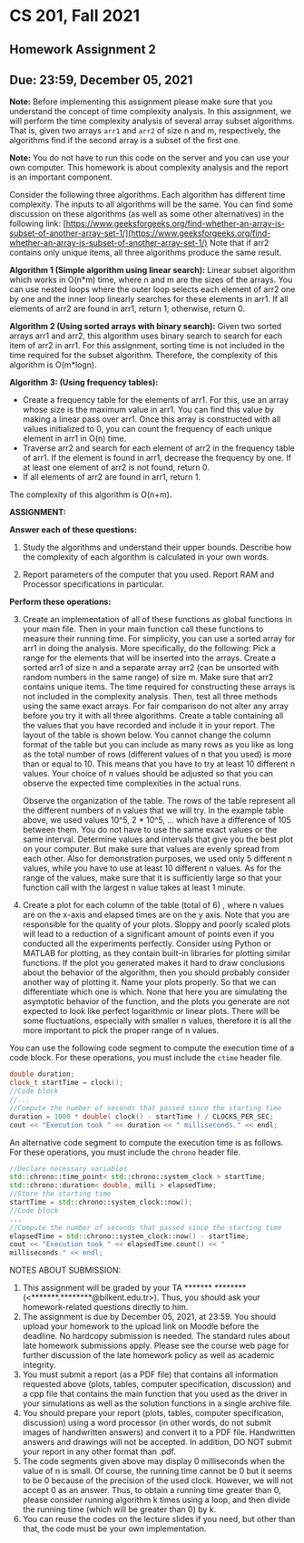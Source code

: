 # CS 201, Fall 2021

## Homework Assignment 2

## Due: 23:59, December 05, 2021

**Note:** Before implementing this assignment please make sure that you understand the concept of time complexity analysis. In this assignment, we will perform the time complexity analysis of several array subset algorithms. That is, given two arrays `arr1` and `arr2` of size n and m, respectively, the algorithms find if the second array is a subset of the first one.

**Note:** You do not have to run this code on the server and you can use your own computer. This homework is about complexity analysis and the report is an important component.

Consider the following three algorithms. Each algorithm has different time complexity. The inputs to all algorithms will be the same. You can find some discussion on these algorithms (as well as some other alternatives) in the following link: [https://www.geeksforgeeks.org/find-whether-an-array-is-subset-of-another-array-set-1/](https://www.geeksforgeeks.org/find-whether-an-array-is-subset-of-another-array-set-1/) Note that if arr2 contains only unique items, all three algorithms produce the same result.

**Algorithm 1 (Simple algorithm using linear search):** Linear subset algorithm which works in O(n\*m) time, where n and m are the sizes of the arrays. You can use nested loops where the outer loop selects each element of arr2 one by one and the inner loop linearly searches for these elements in arr1. If all elements of arr2 are found in arr1, return 1; otherwise, return 0.

**Algorithm 2 (Using sorted arrays with binary search):** Given two sorted arrays arr1 and arr2, this algorithm uses binary search to search for each item of arr2 in arr1. For this assignment, sorting time is not included in the time required for the subset algorithm. Therefore, the complexity of this algorithm is O(m\*logn).

**Algorithm 3: (Using frequency tables):**

- Create a frequency table for the elements of arr1. For this, use an array whose size is the maximum value in arr1. You can find this value by making a linear pass over arr1. Once this array is constructed with all values initialized to 0, you can count the frequency of each unique element in arr1 in O(n) time.
- Traverse arr2 and search for each element of arr2 in the frequency table of arr1. If the element is found in arr1, decrease the frequency by one. If at least one element of arr2 is not found, return 0.
- If all elements of arr2 are found in arr1, return 1.

The complexity of this algorithm is O(n+m).

**ASSIGNMENT:**

**Answer each of these questions:**

1. Study the algorithms and understand their upper bounds. Describe how the complexity of each algorithm is calculated in your own words.

2. Report parameters of the computer that you used. Report RAM and Processor specifications in particular.

**Perform these operations:**

3. Create an implementation of all of these functions as global functions in your main file. Then in your main function call these functions to measure their running time. For simplicity, you can use a sorted array for arr1 in doing the analysis. More specifically, do the following: Pick a range for the elements that will be inserted into the arrays. Create a sorted arr1 of size n and a separate array arr2 (can be unsorted with random numbers in the same range) of size m. Make sure that arr2 contains unique items. The time required for constructing these arrays is not included in the complexity analysis. Then, test all three methods using the same exact arrays. For fair comparison do not alter any array before you try it with all three algorithms. Create a table containing all the values that you have recorded and include it in your report. The layout of the table is shown below. You cannot change the column format of the table but you can include as many rows as you like as long as the total number of rows (different values of n that you used) is more than or equal to 10. This means that you have to try at least 10 different n values. Your choice of n values should be adjusted so that you can observe the expected time complexities in the actual runs.

    Observe the organization of the table. The rows of the table represent all the different numbers of n values that we will try. In the example table above, we used values 10^5, 2 \* 10^5, ... which have a difference of 105 between them. You do not have to use the same exact values or the same interval. Determine values and intervals that give you the best plot on your computer. But make sure that values are evenly spread from each other. Also for demonstration purposes, we used only 5 different n values, while you have to use at least 10 different n values. As for the range of the values, make sure that it is sufficiently large so that your function call with the largest n value takes at least 1 minute.

4. Create a plot for each column of the table (total of 6) , where n values are on the x-axis and elapsed times are on the y axis. Note that you are responsible for the quality of your plots. Sloppy and poorly scaled plots will lead to a reduction of a significant amount of points even if you conducted all the experiments perfectly. Consider using Python or MATLAB for plotting, as they contain built-in libraries for plotting similar functions. If the plot you generated makes it hard to draw conclusions about the behavior of the algorithm, then you should probably consider another way of plotting it. Name your plots properly. So that we can differentiate which one is which. None that here you are simulating the asymptotic behavior of the function, and the plots you generate are not expected to look like perfect logarithmic or linear plots. There will be some fluctuations, especially with smaller n values, therefore it is all the more important to pick the proper range of n values.

You can use the following code segment to compute the execution time of a code block. For these operations, you must include the `ctime` header file.

```c++
double duration;
clock_t startTime = clock();
//Code block
//...
//Compute the number of seconds that passed since the starting time
duration = 1000 * double( clock() - startTime ) / CLOCKS_PER_SEC;
cout << "Execution took " << duration << " milliseconds." << endl;
```

An alternative code segment to compute the execution time is as follows. For these operations, you must include the `chrono` header file.

```c++
//Declare necessary variables
std::chrono::time_point< std::chrono::system_clock > startTime;
std::chrono::duration< double, milli > elapsedTime;
//Store the starting time
startTime = std::chrono::system_clock::now();
//Code block
...
//Compute the number of seconds that passed since the starting time
elapsedTime = std::chrono::system_clock::now() - startTime;
cout << "Execution took " << elapsedTime.count() << "
milliseconds." << endl;
```

NOTES ABOUT SUBMISSION:

1. This assignment will be graded by your TA \*\*\*\*\*\*\* \*\*\*\*\*\*\*\* (<\*\*\*\*\*\*\*.\*\*\*\*\*\*\*\*@bilkent.edu.tr>). Thus, you should ask your homework-related questions directly to him.
2. The assignment is due by December 05, 2021, at 23:59. You should upload your homework to the upload link on Moodle before the deadline. No hardcopy submission is needed. The standard rules about late homework submissions apply. Please see the course web page for further discussion of the late homework policy as well as academic integrity.
3. You must submit a report (as a PDF file) that contains all information requested above (plots, tables, computer specification, discussion) and a cpp file that contains the main function that you used as the driver in your simulations as well as the solution functions in a single archive file.
4. You should prepare your report (plots, tables, computer specification, discussion) using a word processor (in other words, do not submit images of handwritten answers) and convert it to a PDF file. Handwritten answers and drawings will not be accepted. In addition, DO NOT submit your report in any other format than .pdf.
5. The code segments given above may display 0 milliseconds when the value of n is small. Of course, the running time cannot be 0 but it seems to be 0 because of the precision of the used clock. However, we will not accept 0 as an answer. Thus, to obtain a running time greater than 0, please consider running algorithm k times using a loop, and then divide the running time (which will be greater than 0) by k.
6. You can reuse the codes on the lecture slides if you need, but other than that, the code must be your own implementation.
